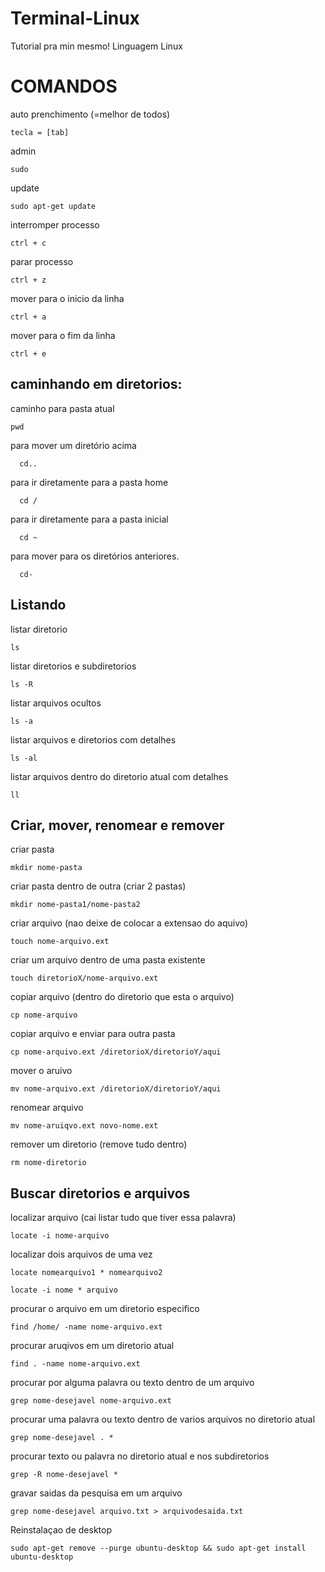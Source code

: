 # Terminal-Linux
Tutorial pra min mesmo! Linguagem Linux




<h1>COMANDOS</h1> 

auto prenchimento (=melhor de todos)

    tecla = [tab]



admin

    sudo


update

    sudo apt-get update
    

interromper processo

    ctrl + c
    

parar processo

    ctrl + z


mover para o inicio da linha

    ctrl + a
    
    
mover para o fim da linha

    ctrl + e
    
    


<h2>caminhando em diretorios:</h2>



caminho para pasta atual

    pwd


para mover um diretório acima
        
      cd.. 

para ir diretamente para a pasta home

      cd /
        
 para ir diretamente para a pasta inicial
  
      cd ~
 
 para mover para os diretórios anteriores.
 
      cd-





<h2>Listando</h2>



listar diretorio

    ls
    
listar diretorios e subdiretorios

    ls -R
    
listar arquivos ocultos

    ls -a
  
listar arquivos e diretorios com detalhes

    ls -al


listar arquivos dentro do diretorio atual com detalhes


    ll
    
    


<h2>Criar, mover, renomear e remover</h2>


criar pasta

    mkdir nome-pasta
    
criar pasta dentro de outra (criar 2 pastas)

    mkdir nome-pasta1/nome-pasta2
    
criar arquivo (nao deixe de colocar a extensao do aquivo)

    touch nome-arquivo.ext
    
criar um arquivo dentro de uma pasta existente

    touch diretorioX/nome-arquivo.ext 

copiar arquivo (dentro do diretorio que esta o arquivo)

    cp nome-arquivo
    
copiar arquivo e enviar para outra pasta

    cp nome-arquivo.ext /diretorioX/diretorioY/aqui
    
mover o aruivo

    mv nome-arquivo.ext /diretorioX/diretorioY/aqui
    
renomear arquivo

    mv nome-aruiqvo.ext novo-nome.ext
    
    
remover um diretorio (remove tudo dentro)

    rm nome-diretorio




<h2>Buscar diretorios e arquivos</h2>


localizar arquivo (cai listar tudo que tiver essa palavra)

    locate -i nome-arquivo

localizar dois arquivos de uma vez

    locate nomearquivo1 * nomearquivo2
    
    locate -i nome * arquivo
    

procurar o arquivo em um diretorio especifico

    find /home/ -name nome-arquivo.ext

    
procurar aruqivos em um diretorio atual

    find . -name nome-arquivo.ext
    

procurar por alguma palavra ou texto dentro de um arquivo

    grep nome-desejavel nome-arquivo.ext

procurar uma palavra ou texto dentro de varios arquivos no diretorio atual

    grep nome-desejavel . *
    
procurar texto ou palavra no diretorio atual e nos subdiretorios 

    grep -R nome-desejavel *

gravar saidas da pesquisa em um arquivo

    grep nome-desejavel arquivo.txt > arquivodesaida.txt










Reinstalaçao de desktop
    
    sudo apt-get remove --purge ubuntu-desktop && sudo apt-get install ubuntu-desktop
